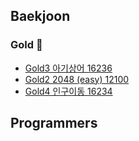 ## Baekjoon
### Gold 🏅
* [Gold3 아기상어 16236](https://imported-event-228.notion.site/16236-77a654b61df449b9a1dd8f2aed5009a8?pvs=4)
* [Gold2 2048 (easy) 12100](https://imported-event-228.notion.site/12100-988fcb06371944efa5f569a30aebd194?pvs=4)
* [Gold4 인구이동 16234](https://imported-event-228.notion.site/16234-3f41af18977b4a2c84d3abd930838bc4?pvs=4)

## Programmers
